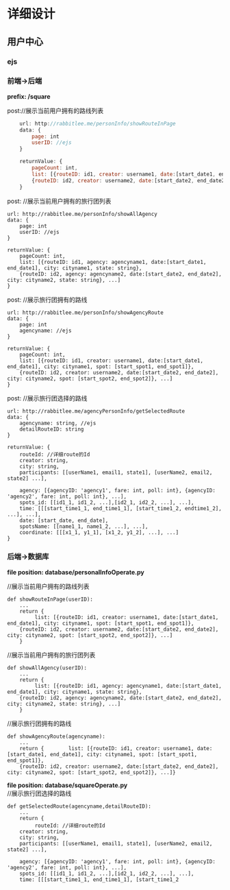 # 详细设计

## 用户中心

### ejs

### 前端->后端
**prefix: /square**

post://展示当前用户拥有的路线列表

```javascript
    url: http://rabbitlee.me/personInfo/showRouteInPage
    data: {
        page: int
        userID: //ejs
    }

    returnValue: {
        pageCount: int,
        list: [{routeID: id1, creator: username1, date:[start_date1, end_date1], city: cityname1, spot: [start_spot1, end_spot1]},
        {routeID: id2, creator: username2, date:[start_date2, end_date2], city: cityname2, spot: [start_spot2, end_spot2]}, ...]
    }
```


post: //展示当前用户拥有的旅行团列表

    url: http://rabbitlee.me/personInfo/showAllAgency
    data: {
        page: int
        userID: //ejs
    }

    returnValue: {
        pageCount: int,
        list: [{routeID: id1, agency: agencyname1, date:[start_date1, end_date1], city: cityname1, state: string},
        {routeID: id2, agency: agencyname2, date:[start_date2, end_date2], city: cityname2, state: string}, ...]
    }
    
post: //展示旅行团拥有的路线

    url: http://rabbitlee.me/personInfo/showAgencyRoute
    data: {
        page: int
        agencyname: //ejs
    }

    returnValue: {
        pageCount: int,
        list: [{routeID: id1, creator: username1, date:[start_date1, end_date1], city: cityname1, spot: [start_spot1, end_spot1]},
        {routeID: id2, creator: username2, date:[start_date2, end_date2], city: cityname2, spot: [start_spot2, end_spot2]}, ...]
    }
post: //展示旅行团选择的路线  

    url: http://rabbitlee.me/agencyPersonInfo/getSelectedRoute
    data: {
        agencyname: string, //ejs
        detailRouteID: string
    }

    returnValue: {
        routeId: //详细route的Id
        creator: string,
        city: string,
        participants: [[userName1, email1, state1], [userName2, email2, state2] ...],
        
        agency: [{agencyID: 'agency1', fare: int, poll: int}, {agencyID: 'agency2', fare: int, poll: int}, ...],
        spots_id: [[id1_1, id1_2, ...],[id2_1, id2_2, ...], ...],
        time: [[[start_time1_1, end_time1_1], [start_time1_2, endtime1_2], ...], ...],
        date: [start_date, end_date],
        spotsName: [[name1_1, name1_2, ...], ...],
        coordinate: [[[x1_1, y1_1], [x1_2, y1_2], ...], ...]        
    }

### 后端->数据库
**file position: database/personalInfoOperate.py**

//展示当前用户拥有的路线列表

    def showRouteInPage(userID):
        ...
        return {
             list: [{routeID: id1, creator: username1, date:[start_date1, end_date1], city: cityname1, spot: [start_spot1, end_spot1]},
        {routeID: id2, creator: username2, date:[start_date2, end_date2], city: cityname2, spot: [start_spot2, end_spot2]}, ...]
        }
//展示当前用户拥有的旅行团列表

    def showAllAgency(userID):
        ...
        return {
             list: [{routeID: id1, agency: agencyname1, date:[start_date1, end_date1], city: cityname1, state: string},
        {routeID: id2, agency: agencyname2, date:[start_date2, end_date2], city: cityname2, state: string}, ...]
        }
        
 //展示旅行团拥有的路线  
 
    def showAgencyRoute(agencyname):
        ...
        return {        list: [{routeID: id1, creator: username1, date:[start_date1, end_date1], city: cityname1, spot: [start_spot1, end_spot1]},
        {routeID: id2, creator: username2, date:[start_date2, end_date2], city: cityname2, spot: [start_spot2, end_spot2]}, ...]}
        
**file position: database/squareOperate.py**  
//展示旅行团选择的路线  

    def getSelectedRoute(agencyname,detailRouteID):
        ...
        return {
             routeId: //详细route的Id
        creator: string,
        city: string,
        participants: [[userName1, email1, state1], [userName2, email2, state2] ...],
        
        agency: [{agencyID: 'agency1', fare: int, poll: int}, {agencyID: 'agency2', fare: int, poll: int}, ...],
        spots_id: [[id1_1, id1_2, ...],[id2_1, id2_2, ...], ...],
        time: [[[start_time1_1, end_time1_1], [start_time1_2


   
    
    